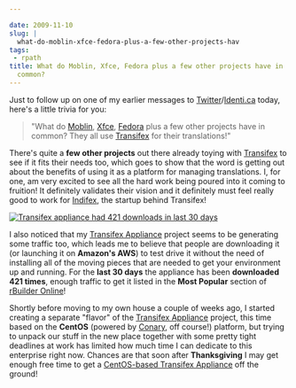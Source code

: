 ```yaml
---

date: 2009-11-10
slug: |
  what-do-moblin-xfce-fedora-plus-a-few-other-projects-hav
tags:
 - rpath
title: What do Moblin, Xfce, Fedora plus a few other projects have in
  common?
---
```


Just to follow up on one of my earlier messages to
[Twitter](http://twitter.com/OgMaciel)/[Identi.ca](http://identi.ca/ogmaciel)
today, here's a little trivia for you:

> \"What do [Moblin](http://translate.moblin.org),
> [Xfce](https://translations.xfce.org/),
> [Fedora](https://translate.fedoraproject.org/) plus a few other
> projects have in common? They all use
> [Transifex](http://transifex.org) for their translations!"

There's quite a **few other projects** out there already toying with
[Transifex](http://transifex.org/) to see if it fits their needs too,
which goes to show that the word is getting out about the benefits of
using it as a platform for managing translations. I, for one, am very
excited to see all the hard work being poured into it coming to
fruition! It definitely validates their vision and it definitely must
feel really good to work for [Indifex](http://indifex.com/), the startup
behind Transifex!

[![Transifex appliance had 421 downloads in last 30
days](http://farm3.static.flickr.com/2792/4093350798_10bcb2a6a0.jpg)](http://www.flickr.com/photos/ogmaciel/4093350798/)

I also noticed that my [Transifex
Appliance](http://www.rpath.org/web/project/transifex/) project seems to
be generating some traffic too, which leads me to believe that people
are downloading it (or launching it on **Amazon's AWS**) to test drive
it without the need of installing all of the moving pieces that are
needed to get your environment up and running. For the **last 30 days**
the appliance has been **downloaded 421 times**, enough traffic to get
it listed in the **Most Popular** section of [rBuilder
Online](http://www.rpath.org/web/)!

Shortly before moving to my own house a couple of weeks ago, I started
creating a separate "flavor" of the [Transifex
Appliance](http://www.rpath.org/web/project/transifex/) project, this
time based on the **CentOS** (powered by
[Conary](http://wiki.rpath.com/wiki/Conary), off course!) platform, but
trying to unpack our stuff in the new place together with some pretty
tight deadlines at work has limited how much time I can dedicate to this
enterprise right now. Chances are that soon after **Thanksgiving** I may
get enough free time to get a [CentOS-based Transifex
Appliance](http://www.rpath.org/web/project/transifexcentos/) off the
ground!

